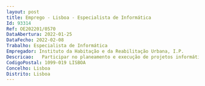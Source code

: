 ```yaml
--- 
layout: post
title: Emprego - Lisboa - Especialista de Informática
Id: 93314
Ref: OE202201/0570
DataAbertura: 2022-01-25
DataFecho: 2022-02-08
Trabalho: Especialista de Informática
Empregador: Instituto da Habitação e da Reabilitação Urbana, I.P.
Descricao:   Participar no planeamento e execução de projetos informáticos de infraestruturas tecnológicas   Apoiar na definição das políticas e planos de monitorização   Análise de requisitos e desenvolvimento de projetos técnicos de suporte aos sistemas de informação da organização   Assegurar a instalação, configuração, gestão e administração de sistemas Windows e Linux, virtualização, armazenamento, salvaguarda e reposição de dados e gestão de redes de dados   Assegurar a aplicação dos mecanismos de acesso, segurança, confidencialidade e integridade da informação   Assegurar a administração de portais e aplicações   Executar e controlar a passagem nos vários ambientes (produção, qualidade, desenvolvimento) das entregas, definir planos de rollback e executar testes   Domínio de tecnologias de bases de dados relacionais   Assistência e apoio ao Utilizador (Equipa 2.ª Linha   Helpdesk)   Apoio na administração, gestão da infraestrutura tecnológica e apoio ao utilizador, nas seguintes áreas . Sistemas operativos Opensource (Oracle Linux e Redhat), Microsoft Windows Server, MicrosoftWindows . Instalação, configuração e troubleshooting de equipamentos ativos de rede (routers, switches e accesspoints) . Assegurar o diagnóstico e reporting e controlo de avarias dos equipamentos.
CodigoPostal: 1099-019 LISBOA
Concelho: Lisboa
Distrito: Lisboa
--- 
```

